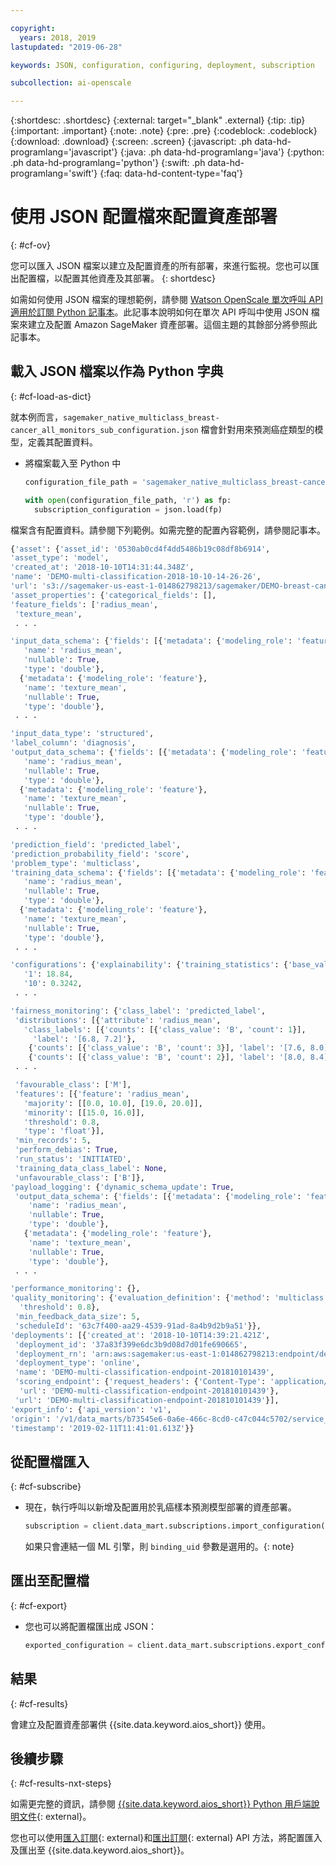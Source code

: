 ```yaml
---

copyright:
  years: 2018, 2019
lastupdated: "2019-06-28"

keywords: JSON, configuration, configuring, deployment, subscription

subcollection: ai-openscale

---
```


{:shortdesc: .shortdesc}
{:external: target="_blank" .external}
{:tip: .tip}
{:important: .important}
{:note: .note}
{:pre: .pre}
{:codeblock: .codeblock}
{:download: .download}
{:screen: .screen}
{:javascript: .ph data-hd-programlang='javascript'}
{:java: .ph data-hd-programlang='java'}
{:python: .ph data-hd-programlang='python'}
{:swift: .ph data-hd-programlang='swift'}
{:faq: data-hd-content-type='faq'}

# 使用 JSON 配置檔來配置資產部署
{: #cf-ov}

您可以匯入 JSON 檔案以建立及配置資產的所有部署，來進行監視。您也可以匯出配置檔，以配置其他資產及其部署。
{: shortdesc}

如需如何使用 JSON 檔案的理想範例，請參閱 [Watson OpenScale 單次呼叫 API 適用於訂閱 Python 記事本](https://github.com/pmservice/ai-openscale-tutorials/blob/master/notebooks/Watson%20OpenScale%20One%20API%20Shot%20for%20subscription.ipynb)。此記事本說明如何在單次 API 呼叫中使用 JSON 檔案來建立及配置 Amazon SageMaker 資產部署。這個主題的其餘部分將參照此記事本。

## 載入 JSON 檔案以作為 Python 字典
{: #cf-load-as-dict}

就本例而言，`sagemaker_native_multiclass_breast-cancer_all_monitors_sub_configuration.json` 檔會針對用來預測癌症類型的模型，定義其配置資料。

- 將檔案載入至 Python 中

    ```python
    configuration_file_path = 'sagemaker_native_multiclass_breast-cancer_all_monitors_sub_configuration.json'

  with open(configuration_file_path, 'r') as fp:
      subscription_configuration = json.load(fp)
    ```

檔案含有配置資料。請參閱下列範例。如需完整的配置內容範例，請參閱記事本。

  ```python
  {'asset': {'asset_id': '0530ab0cd4f4dd5486b19c08df8b6914',
  'asset_type': 'model',
  'created_at': '2018-10-10T14:31:44.348Z',
  'name': 'DEMO-multi-classification-2018-10-10-14-26-26',
  'url': 's3://sagemaker-us-east-1-014862798213/sagemaker/DEMO-breast-cancer-prediction/DEMO-multi-classification-2018-10-10-14-26-26/output/model.tar.gz'},
 'asset_properties': {'categorical_fields': [],
  'feature_fields': ['radius_mean',
   'texture_mean',
   . . .

  'input_data_schema': {'fields': [{'metadata': {'modeling_role': 'feature'},
     'name': 'radius_mean',
     'nullable': True,
     'type': 'double'},
    {'metadata': {'modeling_role': 'feature'},
     'name': 'texture_mean',
     'nullable': True,
     'type': 'double'},
   . . .

  'input_data_type': 'structured',
  'label_column': 'diagnosis',
  'output_data_schema': {'fields': [{'metadata': {'modeling_role': 'feature'},
     'name': 'radius_mean',
     'nullable': True,
     'type': 'double'},
    {'metadata': {'modeling_role': 'feature'},
     'name': 'texture_mean',
     'nullable': True,
     'type': 'double'},
   . . .

  'prediction_field': 'predicted_label',
  'prediction_probability_field': 'score',
  'problem_type': 'multiclass',
  'training_data_schema': {'fields': [{'metadata': {'modeling_role': 'feature'},
     'name': 'radius_mean',
     'nullable': True,
     'type': 'double'},
    {'metadata': {'modeling_role': 'feature'},
     'name': 'texture_mean',
     'nullable': True,
     'type': 'double'},
   . . .

 'configurations': {'explainability': {'training_statistics': {'base_values': {'0': 13.37,
     '1': 18.84,
     '10': 0.3242,
   . . .

  'fairness_monitoring': {'class_label': 'predicted_label',
   'distributions': [{'attribute': 'radius_mean',
     'class_labels': [{'counts': [{'class_value': 'B', 'count': 1}],
       'label': '[6.8, 7.2]'},
      {'counts': [{'class_value': 'B', 'count': 3}], 'label': '[7.6, 8.0]'},
      {'counts': [{'class_value': 'B', 'count': 2}], 'label': '[8.0, 8.4]'},
   . . .

   'favourable_class': ['M'],
   'features': [{'feature': 'radius_mean',
     'majority': [[0.0, 10.0], [19.0, 20.0]],
     'minority': [[15.0, 16.0]],
     'threshold': 0.8,
     'type': 'float'}],
   'min_records': 5,
   'perform_debias': True,
   'run_status': 'INITIATED',
   'training_data_class_label': None,
   'unfavourable_class': ['B']},
  'payload_logging': {'dynamic_schema_update': True,
   'output_data_schema': {'fields': [{'metadata': {'modeling_role': 'feature'},
      'name': 'radius_mean',
      'nullable': True,
      'type': 'double'},
     {'metadata': {'modeling_role': 'feature'},
      'name': 'texture_mean',
      'nullable': True,
      'type': 'double'},
   . . .

  'performance_monitoring': {},
  'quality_monitoring': {'evaluation_definition': {'method': 'multiclass',
    'threshold': 0.8},
   'min_feedback_data_size': 5,
   'scheduleId': '63c7f400-aa29-4539-91ad-8a4b9d2b9a51'}},
 'deployments': [{'created_at': '2018-10-10T14:39:21.421Z',
   'deployment_id': '37a83f399e6dc3b9d08d7d01fe690665',
   'deployment_rn': 'arn:aws:sagemaker:us-east-1:014862798213:endpoint/demo-multi-classification-endpoint-201810101439',
   'deployment_type': 'online',
   'name': 'DEMO-multi-classification-endpoint-201810101439',
   'scoring_endpoint': {'request_headers': {'Content-Type': 'application/json'},
    'url': 'DEMO-multi-classification-endpoint-201810101439'},
   'url': 'DEMO-multi-classification-endpoint-201810101439'}],
 'export_info': {'api_version': 'v1',
  'origin': '/v1/data_marts/b73545e6-0a6e-466c-8cd0-c47c044c5702/service_bindings/bf44cc7f-990d-4942-bfc6-cbcf71a1b78c/subscriptions/0530ab0cd4f4dd5486b19c08df8b6914',
  'timestamp': '2019-02-11T11:41:01.613Z'}}
  ```

## 從配置檔匯入
{: #cf-subscribe}

- 現在，執行呼叫以新增及配置用於乳癌樣本預測模型部署的資產部署。

    ```python
    subscription = client.data_mart.subscriptions.import_configuration(binding_uid=binding_uid, configuration_data=subscription_configuration)
    ```

  如果只會連結一個 ML 引擎，則 `binding_uid` 參數是選用的。{: note}

## 匯出至配置檔
{: #cf-export}

- 您也可以將配置檔匯出成 JSON：

    ```python
    exported_configuration = client.data_mart.subscriptions.export_configuration(binding_uid=binding_uid, subscription_uid=subscription.uid)
    ```

## 結果
{: #cf-results}

會建立及配置資產部署供 {{site.data.keyword.aios_short}} 使用。

## 後續步驟
{: #cf-results-nxt-steps}

如需更完整的資訊，請參閱 [{{site.data.keyword.aios_short}} Python 用戶端說明文件](http://ai-openscale-python-client-dev.mybluemix.net/#subscriptions){: external}。

您也可以使用[匯入訂閱](https://{DomainName}/apidocs/ai-openscale#import-subscription){: external}和[匯出訂閱](https://{DomainName}/apidocs/ai-openscale#export-subscription){: external} API 方法，將配置匯入及匯出至 {{site.data.keyword.aios_short}}。
